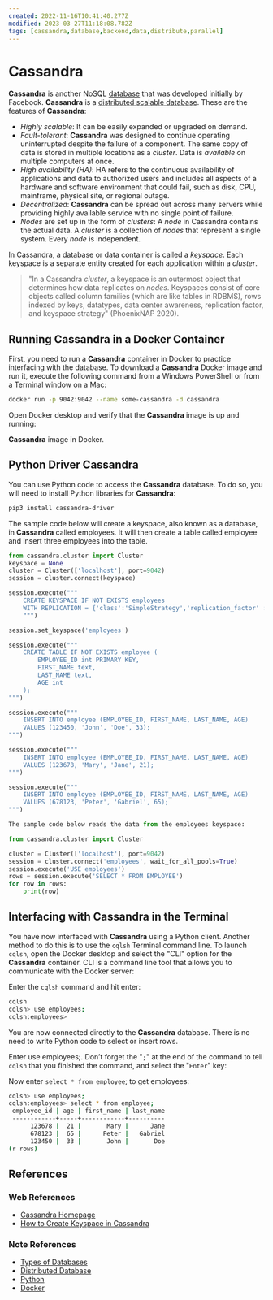 ```yaml
---
created: 2022-11-16T10:41:40.277Z
modified: 2023-03-27T11:18:08.782Z
tags: [cassandra,database,backend,data,distribute,parallel]
---
```

# Cassandra

**Cassandra** is another NoSQL [database][db-types-zk] that
was developed initially by Facebook.
**Cassandra** is a [distributed scalable database][dist-db-zk].
These are the features of **Cassandra**:

* *Highly scalable*: It can be easily expanded or upgraded on demand.
* *Fault-tolerant*: **Cassandra** was designed to
continue operating uninterrupted despite the failure of a component.
The same copy of data is stored in multiple locations as a *cluster*.
Data is *available* on multiple computers at once.
* *High availability (HA)*: HA refers to the continuous availability of
applications and data to authorized users and
includes all aspects of a hardware and software environment that could fail,
such as disk, CPU, mainframe, physical site, or regional outage.
* *Decentralized*: **Cassandra** can be spread out across many servers while
providing highly available service with no single point of failure.
* *Nodes* are set up in the form of *clusters*:
A *node* in Cassandra contains the actual data.
A *cluster* is a collection of *nodes* that represent a single system.
Every *node* is independent.

In Cassandra, a database or data container is called a *keyspace*.
Each keyspace is a separate entity created for each application within a *cluster*.

>"In a Cassandra *cluster*, a keyspace is an outermost object that
>determines how data replicates on *nodes*.
>Keyspaces consist of core objects called column families
>(which are like tables in RDBMS), rows indexed by keys, datatypes,
>data center awareness, replication factor, and keyspace strategy" (PhoenixNAP 2020).

## Running Cassandra in a Docker Container

First, you need to run a **Cassandra** container in Docker to
practice interfacing with the database.
To download a **Cassandra** Docker image and run it,
execute the following command from a Windows PowerShell or
from a Terminal window on a Mac:

```sh
docker run -p 9042:9042 --name some-cassandra -d cassandra
```

Open Docker desktop and verify that the **Cassandra** image is up and running:

**Cassandra** image in Docker.

## Python Driver Cassandra

You can use Python code to access the **Cassandra** database.
To do so, you will need to install Python libraries for **Cassandra**:

```sh
pip3 install cassandra-driver
```

The sample code below will create a keyspace, also known as a database,
in **Cassandra** called employees.
It will then create a table called employee and
insert three employees into the table.

```py
from cassandra.cluster import Cluster
keyspace = None
cluster = Cluster(['localhost'], port=9042)
session = cluster.connect(keyspace)

session.execute("""
    CREATE KEYSPACE IF NOT EXISTS employees
    WITH REPLICATION = {'class':'SimpleStrategy','replication_factor' :1};
    """)

session.set_keyspace('employees')

session.execute("""
    CREATE TABLE IF NOT EXISTS employee (
        EMPLOYEE_ID int PRIMARY KEY,
        FIRST_NAME text,
        LAST_NAME text,
        AGE int
    );
""")

session.execute("""
    INSERT INTO employee (EMPLOYEE_ID, FIRST_NAME, LAST_NAME, AGE)
    VALUES (123450, 'John', 'Doe', 33);
""")

session.execute("""
    INSERT INTO employee (EMPLOYEE_ID, FIRST_NAME, LAST_NAME, AGE)
    VALUES (123678, 'Mary', 'Jane', 21);
""")

session.execute("""
    INSERT INTO employee (EMPLOYEE_ID, FIRST_NAME, LAST_NAME, AGE)
    VALUES (678123, 'Peter', 'Gabriel', 65);
""")

The sample code below reads the data from the employees keyspace:

from cassandra.cluster import Cluster

cluster = Cluster(['localhost'], port=9042)
session = cluster.connect('employees', wait_for_all_pools=True)
session.execute('USE employees')
rows = session.execute('SELECT * FROM EMPLOYEE')
for row in rows:
    print(row)
```

## Interfacing with Cassandra in the Terminal

You have now interfaced with **Cassandra** using a Python client.
Another method to do this is to use the `cqlsh` Terminal command line.
To launch `cqlsh`, open the Docker desktop and select the "CLI" option for
the **Cassandra** container.
CLI is a command line tool that allows you to communicate with the Docker server:

Enter the `cqlsh` command and hit enter:

```sh
cqlsh
cqlsh> use employees;
cqlsh:employees>
```

You are now connected directly to the **Cassandra** database.
There is no need to write Python code to select or insert rows.

Enter use employees;. Don’t forget the "`;`" at
the end of the command to tell `cqlsh` that you finished the command,
and select the "`Enter`" key:

Now enter `select * from employee`; to get employees:

```sh
cqlsh> use employees;
cqlsh:employees> select * from employee;
 employee_id | age | first_name | last_name
 ------------+-----+------------+----------
      123678 |  21 |       Mary |      Jane
      678123 |  65 |      Peter |   Gabriel
      123450 |  33 |       John |       Doe
(r rows)
```

## References

### Web References

* [Cassandra Homepage][cassandra-index]
* [How to Create Keyspace in Cassandra][phoenix-nap-cassandra-keyspace]

<!-- Hidden References -->
[cassandra-index]: https://cassandra.apache.org/_/index.html "Cassandra Homepage"
[phoenix-nap-cassandra-keyspace]: https://developer.mozilla.org/en-US/docs/Web/HTTP/Cookies "How to Create Keyspace in Cassandra"

### Note References

* [Types of Databases][db-types-zk]
* [Distributed Database][dist-db-zk]
* [Python][py-zk]
* [Docker][docker-zk]

<!-- Hidden References -->
[db-types-zk]: ./types-of-database.md "Types of Databases"
[dist-db-zk]: ./distributed-databases.md "Distributed Database"
[py-zk]: ./python.md "Python"
[docker-zk]: ./docker.md "Docker"
